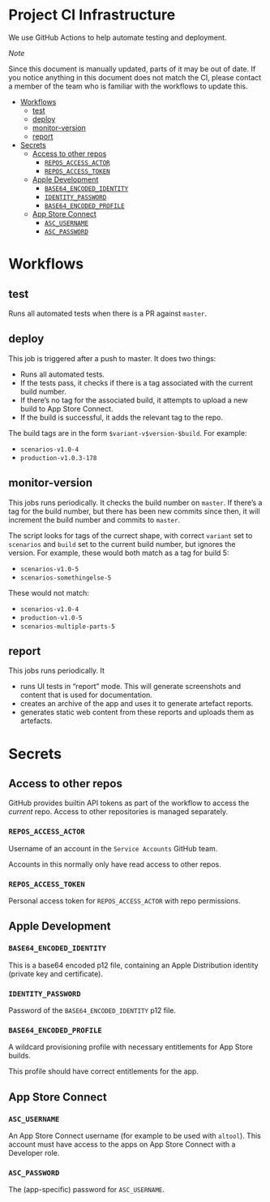 # Project CI Infrastructure

We use GitHub Actions to help automate testing and deployment.

_Note_

Since this document is manually updated, parts of it may be out of date. If you notice anything in this document does not match the CI, please contact a member of the team who is familiar with the workflows to update this.

<!-- START doctoc generated TOC please keep comment here to allow auto update -->
<!-- DON'T EDIT THIS SECTION, INSTEAD RE-RUN doctoc TO UPDATE -->


- [Workflows](#workflows)
  - [test](#test)
  - [deploy](#deploy)
  - [monitor-version](#monitor-version)
  - [report](#report)
- [Secrets](#secrets)
  - [Access to other repos](#access-to-other-repos)
    - [`REPOS_ACCESS_ACTOR`](#repos_access_actor)
    - [`REPOS_ACCESS_TOKEN`](#repos_access_token)
  - [Apple Development](#apple-development)
    - [`BASE64_ENCODED_IDENTITY`](#base64_encoded_identity)
    - [`IDENTITY_PASSWORD`](#identity_password)
    - [`BASE64_ENCODED_PROFILE`](#base64_encoded_profile)
  - [App Store Connect](#app-store-connect)
    - [`ASC_USERNAME`](#asc_username)
    - [`ASC_PASSWORD`](#asc_password)

<!-- END doctoc generated TOC please keep comment here to allow auto update -->

# Workflows

## test

Runs all automated tests when there is a PR against `master`.

## deploy

This job is triggered after a push to master. It does two things:

* Runs all automated tests.
* If the tests pass, it checks if there is a tag associated with the current build number.
* If there’s no tag for the associated build, it attempts to upload a new build to App Store Connect.
* If the build is successful, it adds the relevant tag to the repo.

The build tags are in the form `$variant-v$version-$build`. For example:

* `scenarios-v1.0-4`
* `production-v1.0.3-178`

## monitor-version

This jobs runs periodically. It checks the build number on `master`. If there’s a tag for the build number, but there has been new commits since then, it will increment the build number and commits to `master`.

The script looks for tags of the currect shape, with correct `variant` set to `scenarios` and `build` set to the current build number, but ignores the version. For example, these would both match as a tag for build 5:

* `scenarios-v1.0-5`
* `scenarios-somethingelse-5`

These would not match:

* `scenarios-v1.0-4`
* `production-v1.0-5`
* `scenarios-multiple-parts-5`

## report

This jobs runs periodically. It

* runs UI tests in “report” mode. This will generate screenshots and content that is used for documentation.
* creates an archive of the app and uses it to generate artefact reports.
* generates static web content from these reports and uploads them as artefacts.

# Secrets

## Access to other repos

GitHub provides builtin API tokens as part of the workflow to access the _current_ repo. Access to other repositories is managed separately.

### `REPOS_ACCESS_ACTOR`

Username of an account in the `Service Accounts` GitHub team.

Accounts in this normally only have read access to other repos.

### `REPOS_ACCESS_TOKEN`

Personal access token for `REPOS_ACCESS_ACTOR` with repo permissions.

## Apple Development

### `BASE64_ENCODED_IDENTITY`

This is a base64 encoded p12 file, containing an Apple Distribution identity (private key and certificate). 

### `IDENTITY_PASSWORD`

Password of the `BASE64_ENCODED_IDENTITY` p12 file.

### `BASE64_ENCODED_PROFILE`

A wildcard provisioning profile with necessary entitlements for App Store builds.

This profile should have correct entitlements for the app.

## App Store Connect

### `ASC_USERNAME`

An App Store Connect username (for example to be used with `altool`). This account must have access to the apps on App Store Connect with a Developer role.

### `ASC_PASSWORD`

The (app-specific) password for `ASC_USERNAME`.
